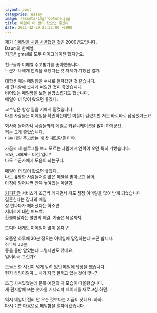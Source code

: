 ```yaml
---
layout: post
categories: essay
image: /assets/img/rootone.jpg
title: 메일이 더 많이 왔으면 좋겠다
date: 2021-12-30 23:32:00 +0900
---
```

제가 [이메일을 처음 사용했던 것](https://brunch.co.kr/@buildingking/105)은 2000년도입니다.  
Daum의 한메일.  
지금은 gmail로 모두 마이그레이션 했지만요.

친구들과 이메일 주고받기를 좋아했습니다.  
누군가 나에게 연락을 해줬다는 것 자체가 기뻤던 걸까.

대학생 때는 메일함을 수시로 들어갔던 것 같습니다.  
새 편지함에 숫자가 떠있던 것이 좋았습니다.     
비어있는 메일함을 보면 실망스럽기도 했습니다.  
메일이 더 많이 왔으면 좋겠다.

교수님은 항상 일을 저에게 맡겼습니다.  
다른 사람들은 이메일을 확인하는데만 며칠이 걸렸지만 저는 바로바로 답장했거든요.

회사에 들어가니 사람들끼리 메일로 커뮤니케이션을 많이 하더군요.  
저는 그게 좋았습니다.  
나는 메일 주고받는 게 참 재밌단 말이야.

가끔씩 제 블로그를 보고 모르는 사람에게 연락이 오면 특히 기뻤습니다.  
우와, 나에게도 이런 일이?  
나도 누군가에게 도움이 되는구나.

메일이 더 많이 왔으면 좋겠다.  
나도 유명한 사람들처럼 많은 메일을 받아보고 싶어.  
아침에 일어나면 잔뜩 쌓여있는 메일함.

[커피한잔](https://withcoffee.app) 서비스가 조금씩 커지면서 저도 점점 이메일을 많이 받게 되었습니다.  
결혼한다는 감사의 메일.  
잘 만나다가 헤어졌다는 하소연.  
서비스에 대한 피드백.  
환불해달라는 불만의 메일. 가끔은 욕설까지.  

드디어 내게도 이메일이 많이 온다구!

요즘엔 하루에 30분 정도는 이메일에 답장하는데 쓰곤 합니다.  
하루에 30분.  
좋을 줄만 알았는데 그렇지만도 않네요.  
일이라서 그런가?

오늘은 한 시간이 넘게 밀려 있던 메일에 답장을 했습니다.  
현자 타임이랄까... 내가 지금 잘하고 있는 것이 맞나?

조금 지쳐있었는데 문득 예전의 제 모습이 떠올랐습니다.  
새 편지함에 뜨는 숫자를 기다리며 페이지를 새로고침 하던.

역시 메일이 전혀 안 오는 것보다는 지금이 낫네요. 하하.  
다시 기쁜 마음으로 메일함을 열어야겠습니다.